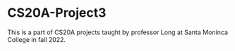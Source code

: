 # CS20A-Project3
This is a part of CS20A projects taught by professor Long at Santa Moninca College in fall 2022.
